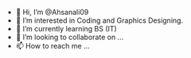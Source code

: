 - 👋 Hi, I’m @Ahsanali09
- 👀 I’m interested in Coding and Graphics Designing.
- 🌱 I’m currently learning BS (IT)
- 💞️ I’m looking to collaborate on ...
- 📫 How to reach me ...

<!---
Ahsanali09/Ahsanali09 is a ✨ special ✨ repository because its `README.md` (this file) appears on your GitHub profile.
You can click the Preview link to take a look at your changes.
--->
